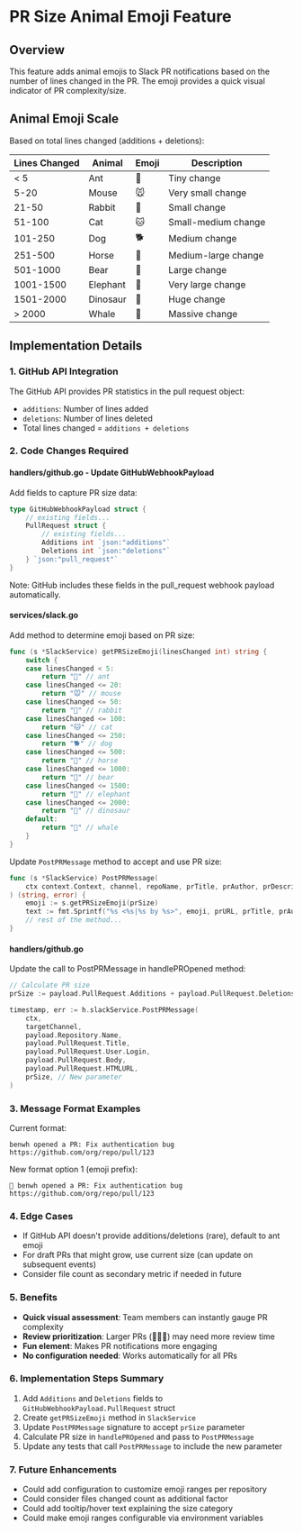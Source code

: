 # PR Size Animal Emoji Feature

## Overview

This feature adds animal emojis to Slack PR notifications based on the number of lines changed in the PR. The emoji provides a quick visual indicator of PR complexity/size.

## Animal Emoji Scale

Based on total lines changed (additions + deletions):

| Lines Changed | Animal | Emoji | Description |
|--------------|--------|-------|-------------|
| < 5 | Ant | 🐜 | Tiny change |
| 5-20 | Mouse | 🐭 | Very small change |
| 21-50 | Rabbit | 🐰 | Small change |
| 51-100 | Cat | 🐱 | Small-medium change |
| 101-250 | Dog | 🐕 | Medium change |
| 251-500 | Horse | 🐴 | Medium-large change |
| 501-1000 | Bear | 🐻 | Large change |
| 1001-1500 | Elephant | 🐘 | Very large change |
| 1501-2000 | Dinosaur | 🦕 | Huge change |
| > 2000 | Whale | 🐋 | Massive change |

## Implementation Details

### 1. GitHub API Integration

The GitHub API provides PR statistics in the pull request object:

- `additions`: Number of lines added
- `deletions`: Number of lines deleted
- Total lines changed = `additions + deletions`

### 2. Code Changes Required

#### handlers/github.go - Update GitHubWebhookPayload

Add fields to capture PR size data:

```go
type GitHubWebhookPayload struct {
    // existing fields...
    PullRequest struct {
        // existing fields...
        Additions int `json:"additions"`
        Deletions int `json:"deletions"`
    } `json:"pull_request"`
}
```

Note: GitHub includes these fields in the pull_request webhook payload automatically.

#### services/slack.go

Add method to determine emoji based on PR size:

```go
func (s *SlackService) getPRSizeEmoji(linesChanged int) string {
    switch {
    case linesChanged < 5:
        return "🐜" // ant
    case linesChanged <= 20:
        return "🐭" // mouse
    case linesChanged <= 50:
        return "🐰" // rabbit
    case linesChanged <= 100:
        return "🐱" // cat
    case linesChanged <= 250:
        return "🐕" // dog
    case linesChanged <= 500:
        return "🐴" // horse
    case linesChanged <= 1000:
        return "🐻" // bear
    case linesChanged <= 1500:
        return "🐘" // elephant
    case linesChanged <= 2000:
        return "🦕" // dinosaur
    default:
        return "🐋" // whale
    }
}
```

Update `PostPRMessage` method to accept and use PR size:

```go
func (s *SlackService) PostPRMessage(
    ctx context.Context, channel, repoName, prTitle, prAuthor, prDescription, prURL string, prSize int,
) (string, error) {
    emoji := s.getPRSizeEmoji(prSize)
    text := fmt.Sprintf("%s <%s|%s by %s>", emoji, prURL, prTitle, prAuthor)
    // rest of the method...
}
```

#### handlers/github.go

Update the call to PostPRMessage in handlePROpened method:

```go
// Calculate PR size
prSize := payload.PullRequest.Additions + payload.PullRequest.Deletions

timestamp, err := h.slackService.PostPRMessage(
    ctx,
    targetChannel,
    payload.Repository.Name,
    payload.PullRequest.Title,
    payload.PullRequest.User.Login,
    payload.PullRequest.Body,
    payload.PullRequest.HTMLURL,
    prSize, // New parameter
)
```

### 3. Message Format Examples

Current format:

```
benwh opened a PR: Fix authentication bug
https://github.com/org/repo/pull/123
```

New format option 1 (emoji prefix):

```
🐜 benwh opened a PR: Fix authentication bug
https://github.com/org/repo/pull/123
```

### 4. Edge Cases

- If GitHub API doesn't provide additions/deletions (rare), default to ant emoji
- For draft PRs that might grow, use current size (can update on subsequent events)
- Consider file count as secondary metric if needed in future

### 5. Benefits

- **Quick visual assessment**: Team members can instantly gauge PR complexity
- **Review prioritization**: Larger PRs (🐘🦕🐋) may need more review time
- **Fun element**: Makes PR notifications more engaging
- **No configuration needed**: Works automatically for all PRs

### 6. Implementation Steps Summary

1. Add `Additions` and `Deletions` fields to `GitHubWebhookPayload.PullRequest` struct
2. Create `getPRSizeEmoji` method in `SlackService`
3. Update `PostPRMessage` signature to accept `prSize` parameter
4. Calculate PR size in `handlePROpened` and pass to `PostPRMessage`
5. Update any tests that call `PostPRMessage` to include the new parameter

### 7. Future Enhancements

- Could add configuration to customize emoji ranges per repository
- Could consider files changed count as additional factor
- Could add tooltip/hover text explaining the size category
- Could make emoji ranges configurable via environment variables

